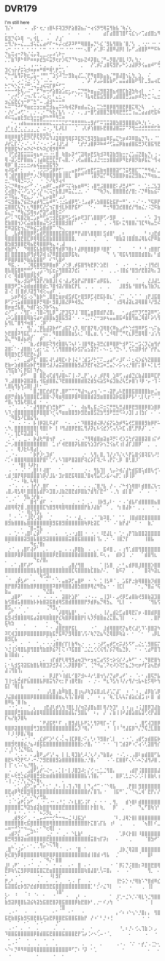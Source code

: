 # DVR179
I'm still here 
⢹⡌⠆⠀⠀⠀⠠⠀⢠⡯⠂⢖⡐⢰⣿⠧⡯⢽⣹⡻⡟⣵⣿⣽⣦⡌⠒⢴⢪⡻⢛⢿⣭⢻⣷⣧⠈⢷⡌⢆⠀⠀⠀⠀⠀⠀⠀⠀⠀⠄⠀⠀⠄⠀⠀⠀⠀⠀⠠⠀⠀⠀⠀⠄⠀⠀⠀⠀⠀⠄⠀⠀⠄⠀⠀⠠⠀⠀⠀⠀⣴⡏⣴⣿⣿⢹⣿⠏⢭⣎⢢⠔⢉⣴⣾⣿⣢⠻⣯⣻⡙⢮⠵⢿⠀⠒⡄⢺⣇⢀⠀⠠⠀⠀⡜⣰⠁
⣒⢻⡘⡦⠤⣌⣀⣀⣺⢥⣍⣄⣴⠞⠏⠒⠦⡬⢔⣞⡽⠽⠟⠛⢿⣿⣿⣤⡙⠣⣎⠈⣻⣧⢻⣿⣷⠈⣿⡈⢣⠀⡀⠐⡐⠂⠐⠂⠐⠠⠒⠀⠂⠂⠐⠀⠂⠐⠐⠀⠂⠒⠀⠂⠂⠐⠐⠂⠐⠐⠂⠐⠒⠂⢄⣿⠁⡴⢁⡿⠅⣼⣿⠿⣼⡿⡇⢸⡤⠋⣠⣾⣿⡿⠛⠛⠯⠷⡙⣦⢭⢴⠒⠝⢷⡌⢬⡤⢽⣀⣀⡠⡤⠴⢡⠗⡒
⡈⡉⣷⠹⡿⠓⠿⠟⠶⠶⡶⣞⣳⠮⣭⡻⢖⡖⡱⢯⡙⠙⠳⣲⡦⣝⠾⡽⣿⣆⢈⠛⠤⡻⣿⡜⣿⣇⠸⡹⡄⢳⡐⠀⠀⠀⠀⠀⢀⠀⠀⠀⡀⢀⠀⠄⠀⢠⠠⠄⠄⢀⠀⢀⠀⠀⠄⠀⢀⠀⠀⠀⠀⡀⠀⠀⡜⢁⡾⡍⣰⣿⢯⣻⡟⡤⠓⡡⣰⣼⡿⡻⢪⣤⣶⠾⠋⢛⣹⢎⢲⡖⡞⡭⢵⡺⠶⡶⠶⠛⠿⠛⢿⢃⡟⣉⢡
⡉⠓⠚⣧⢻⡭⡷⣖⣈⣥⠤⠘⠛⠃⠉⣱⢪⠼⢙⡒⣻⣷⣤⣜⣁⡈⡟⠻⣶⣿⣷⣤⣦⡈⠛⣿⣼⣿⢢⣅⢳⡀⣱⡀⠀⠌⠀⠀⠀⠈⠀⠡⠀⡠⠐⠨⣐⠁⡊⢢⠈⠠⠌⠤⠀⢁⠀⠀⠀⠀⠀⠈⠀⢀⠈⡼⠁⡼⣠⡥⣿⣯⣷⠟⡁⣤⣭⣴⣿⣷⠟⢻⡏⣀⣻⣤⢴⣏⡓⡉⠳⡑⣌⢩⡘⠛⠡⢤⣉⣰⢮⢭⡏⡿⠓⠋⢉
⠒⠒⠒⠚⣗⢧⡠⠬⠉⣀⣋⠙⠶⢒⠞⣵⣿⣵⣡⣖⣂⡤⢄⣉⡙⣛⠷⣶⣤⣬⣻⣿⣽⣿⣦⢾⣿⣏⣷⣽⣳⢷⢴⡇⠀⠐⠈⠀⠐⠀⠁⡔⡚⠅⠊⣐⠲⠌⠧⠠⠔⢥⡰⡂⠃⣄⣂⠠⠀⠁⠀⠂⠁⠂⠸⣧⢶⣟⣯⣵⣻⣿⡿⣠⣾⣿⣿⣛⣩⣤⡶⠾⢝⡓⣉⠨⣄⣒⣲⣌⣮⣟⣎⢲⠒⠟⠉⣓⠉⠤⢀⣼⣺⠓⠒⠒⠛
⠦⠭⠉⢙⠚⠋⠻⣶⣖⣒⣲⣒⣶⣛⣺⣦⣤⠭⠵⢷⢾⣝⡿⣶⣾⣤⣍⣢⡄⣉⣑⣛⣿⡿⣿⢻⣿⣟⡿⣿⣍⢿⡑⢧⠀⠀⠐⡀⢀⠂⡜⠎⣀⠴⢋⠁⠂⡀⡐⠠⢀⠂⠉⠳⣗⡌⣧⢣⠀⠄⡐⠀⠄⡀⣰⠒⣿⢋⣾⣿⣿⣙⣿⢿⢿⣟⣛⣋⣉⢰⣤⣉⣴⣴⣾⢟⣯⠷⠾⠮⢭⣤⣶⣗⣻⣖⣳⣒⣒⣶⠟⠓⠛⠛⠻⠭⠶
⠀⠀⠂⠄⢠⣴⣦⣤⣬⣭⣭⣭⣭⣭⣍⣉⣉⣉⣍⣋⣉⣛⣛⣛⣛⣓⣒⣻⡞⠋⠭⢩⣭⣽⣿⣳⣿⣻⣿⣿⣿⣮⠷⡘⡆⠡⢀⠀⡀⢰⠃⡆⣜⠐⡀⡐⢀⢀⠀⡐⠀⣐⠠⢀⠘⣇⡼⣇⡇⠀⠀⡈⠀⢠⢇⡾⢱⣿⣿⡧⣟⣿⣿⣼⣿⣭⡭⠉⠝⢻⣒⣚⣚⣛⣛⣛⣋⣛⣉⣉⣉⣉⣉⣍⣭⣭⣭⣭⣭⣤⣤⣦⡅⠂⠠⠠⠀
⠛⢻⢟⡛⣿⡱⠯⠝⠣⠏⠳⠝⠞⠶⠹⠼⣽⢿⣿⢻⢿⡯⠽⣯⡻⢍⣻⢽⣻⣷⣶⣶⠿⡯⣤⣍⢓⡶⠾⠽⠿⣿⣦⡙⠹⡄⠄⠈⠁⡼⡞⣅⡏⠌⡐⠠⠁⠄⠃⠌⠐⠠⠐⢈⠴⢸⣸⢃⣼⠀⠁⠀⢃⡞⡚⣰⣿⡿⠽⠷⠾⠚⢋⣥⣬⡿⣷⣶⣾⣿⣯⣛⡹⢏⣿⣯⢻⣟⡟⣿⡿⣯⠳⠎⠶⠝⠮⠓⠯⠳⠽⣎⢿⡻⢿⠛⠛
⠈⢸⢋⣞⣽⣯⣭⣭⣭⢶⣦⠶⣐⣂⣐⣂⣿⠀⢷⣿⡦⡽⠚⢉⣽⢿⡶⣟⣫⢷⣺⠽⢿⣽⣷⣻⣷⣒⡒⣌⣡⣬⣝⣿⣦⡙⡄⢐⠠⢿⠠⣽⡡⣛⡟⣿⣶⣦⢉⢰⣴⣷⣟⣛⣏⡛⡏⢤⣿⡀⠌⢠⢞⣤⣾⣿⣅⣰⣘⢒⣒⣲⣿⣿⣾⡿⠻⣗⡾⣿⡻⣷⡾⣯⣍⠑⢻⢴⢿⡿⠁⣿⣐⣒⣂⣒⡴⣦⢮⣭⣤⣽⣯⢻⡳⠀⠀
⢶⠼⣯⠾⠁⡂⠀⢀⠀⠄⢈⡩⡩⠝⣩⡿⠟⡋⢁⣀⣀⣤⡶⠟⢋⣡⣶⣟⣋⣭⣷⢶⣿⣿⣿⣽⠋⢙⣭⢟⣿⣏⠉⠉⠛⠻⢾⡌⣀⢻⢈⣾⡟⣿⣿⡿⠟⡛⡰⢌⡻⢿⣿⣿⡿⣿⣿⢸⣿⣇⠀⣿⠟⠛⠉⠉⢩⣿⡻⣭⡋⠛⢯⣻⣿⣿⡷⣶⣭⣝⣻⣷⣌⡙⠻⢶⣦⣀⣒⡈⠙⠻⢿⣙⠭⡩⡐⠀⠀⠐⠀⡑⠜⢷⡻⢴⠺
⣢⢌⡙⠿⣶⢤⣠⠔⠋⠠⠁⢂⣤⡾⠏⣀⣤⡾⠟⠩⡍⢵⣦⣶⠿⠛⠅⢠⣿⢛⣨⣿⣿⣿⣟⠅⡼⣛⡼⠛⠉⠀⠂⠀⢁⣂⣈⣣⣹⢎⢴⣿⡗⢬⠡⠜⣡⠱⣁⢊⡜⠰⢌⢭⡒⣧⣿⣸⠿⣭⣌⣁⣐⡀⠠⠁⠀⠉⠙⢷⡹⢦⡀⣿⣿⣿⣿⣞⡜⣿⡂⠌⡙⠿⣷⣦⣮⠍⡭⠹⢷⣥⡀⠻⣖⣄⡨⠁⠌⠓⣄⡤⣶⠿⠃⣠⡰
⠚⢭⣻⣿⣦⡙⣮⣝⡲⣴⡾⢻⣉⣥⠾⠛⠡⢐⣐⣥⣾⡿⢛⠡⢘⣠⣴⡿⢡⣳⣿⣿⣯⣗⣯⡟⠒⠛⠁⠄⠐⠠⠁⠂⠄⠙⢯⡿⡟⣭⣿⣿⣏⢧⡙⡆⢆⠻⣿⡿⢏⡜⣊⢲⡍⣿⢺⣇⡷⣿⡟⣯⠟⠁⠀⠈⠂⠄⠀⠀⠛⢒⠻⣿⣹⣞⣿⣿⣞⡜⢻⣶⣌⡐⠨⣙⠯⣷⣮⣄⡒⠈⠛⢷⣌⣫⢿⢶⡴⡛⣽⢋⣴⣿⣗⠭⠊
⡴⠊⠅⠙⢯⣿⣝⣷⣉⣡⡶⠛⢋⣥⢒⣺⣟⣯⡿⢛⡥⢚⣥⡶⢟⣹⡏⢡⣿⣿⡿⢋⠔⣻⡿⠀⠀⠄⠀⠀⠀⠄⠀⠀⠂⠡⠀⣹⢲⣟⣷⣿⣿⢲⡱⢎⣬⣶⣷⣿⣶⣬⢓⡵⣚⣿⣿⣿⣺⣿⡏⠁⠀⠄⠂⠀⠀⢀⠀⠁⢀⠀⠄⢻⣯⠆⣍⢻⣿⣿⡌⢹⣏⠻⢷⣤⣓⠮⣛⠿⣽⣯⣗⢲⣌⡛⠷⣮⣉⣵⣿⣾⡿⠉⠈⠳⢄
⣇⠀⢀⣧⡾⢿⣿⣿⡿⢟⣥⣾⢟⣿⣿⣿⣿⣯⣿⣯⣿⡿⠛⡟⣼⣿⢣⣿⣿⣿⡇⣫⣾⣿⠃⠀⡀⠆⠀⠀⢀⠀⠀⠀⠃⠰⣰⣟⣾⢿⣿⣿⣿⣿⣟⣿⣏⡿⢿⢿⣿⣯⣿⣷⣿⣿⣿⣿⣿⣿⣿⡀⠀⠀⢀⠀⠀⡈⠀⠀⠈⡀⠀⠘⣿⣷⣽⢸⣿⣿⣿⣬⢿⣧⢮⡟⠿⣷⣿⣳⣿⣻⣿⣿⣟⢿⣦⣟⢿⣿⣿⡿⢷⣄⠰⢀⣼
⢾⣷⡟⢣⠁⠀⠙⢿⣿⣯⣧⣷⣿⢿⣯⣿⢻⣾⡿⠹⣿⡆⠇⣼⡿⣿⣿⣿⣿⡿⠸⣿⡿⠁⠀⠀⠁⠀⠀⠀⠈⠀⠘⠀⠃⢰⣿⣿⡏⣿⡇⣿⣿⣿⣿⣷⡿⢻⡾⢿⡽⢾⢰⡝⠿⣿⣿⣾⣿⡿⣯⢷⡄⠀⠈⠀⠀⠁⠀⠀⠀⠙⠀⢣⠈⢿⣯⢧⢻⣿⣿⣿⣾⣿⣷⡄⠃⣾⠟⡿⣿⡿⣿⣿⠻⣷⣧⣯⣿⣿⠋⠀⠎⠙⢣⣿⠞
⠀⠻⣯⡀⠄⠀⠁⢈⢿⣯⣿⢿⣻⡿⣿⣶⡿⠁⡰⢑⡿⢀⡾⣯⣿⢻⢷⣟⡿⡑⣱⣟⡇⠀⠀⠂⠀⠠⠐⠀⠀⠂⠠⠀⡐⢸⢻⣞⡇⣿⣧⣿⣯⣿⠿⡛⠛⢋⡈⢉⣩⠩⢳⣎⣖⡬⢻⣿⣿⣽⡹⣞⡅⠀⠐⠀⠀⠂⠀⠠⠀⠀⡀⢀⠠⢸⣿⣮⠘⣿⣻⡞⣟⣿⣽⢷⡄⣹⡎⢔⠈⢿⣾⣿⢿⣿⡿⣯⡻⣁⠀⠀⠁⣰⡿⠋⠀
⠀⠀⠀⠻⣦⡠⣺⣵⠟⢻⣽⡟⡜⣷⣿⣸⡇⢮⠐⣼⣠⢟⣵⡟⣬⡟⣿⣿⠍⣴⡿⣯⣧⡀⠀⠐⠀⠀⢀⠀⠀⠈⠀⢀⠀⣜⣸⣼⣃⣿⣿⣻⠟⣉⠦⣵⣾⣶⣾⣿⣿⣾⣂⠹⣿⢺⣽⡜⣿⣷⣏⡟⣇⠀⢀⠀⢀⠀⠀⡀⠀⢀⠀⠀⠀⣸⣿⣻⣧⠘⣿⣿⢻⣦⢹⣷⡹⣆⣽⠠⡃⢸⡇⣿⡾⡸⣽⣻⠹⢾⢕⢤⣴⠏⠀⡀⠀
⠀⠀⣢⡶⠟⢾⣪⠠⡢⠙⣷⡷⠓⢀⣿⣿⣓⣶⡶⣾⣫⡾⣏⠖⣿⣻⡿⣋⢼⣟⣯⡧⣿⣆⠁⠀⠌⠁⢀⠈⠄⠁⠈⠀⢰⡟⣸⣯⣿⡿⠋⡕⢒⣥⣾⣿⣿⣿⣿⡿⡛⢿⣿⠆⣻⣿⣸⣿⣜⡿⠷⢾⣻⣌⠀⠀⠁⠈⠀⠀⠁⢀⠀⠈⢰⣻⢿⣼⣽⣆⣽⢿⣿⣿⠸⡜⣻⣜⣿⡶⣶⣚⣧⣿⡀⠳⣾⡏⢵⡢⡹⡷⠫⢦⣄⠁⠀
⣔⠜⠉⡠⠀⠌⢻⡏⠄⠠⢹⣿⠬⢻⣇⡿⠉⣨⡟⣹⢯⡹⣸⠈⣿⣿⣁⣶⣿⣿⣾⡟⣜⣿⡄⠀⠀⠂⣠⣴⣚⡛⡹⢋⣛⣽⠿⠛⡡⢠⠵⣡⣿⣿⣿⣿⢿⣷⢭⣴⠖⣼⣿⣿⣦⣻⣿⣯⣻⣽⠐⠀⠄⠠⢈⡉⠍⡑⠒⣲⡶⢦⣤⣤⣿⣯⠾⣷⣿⢻⣶⣈⢿⣾⠇⡵⢣⢻⣧⢻⣇⠉⣿⢻⠺⢶⣿⢁⠀⢈⡿⠁⠁⠀⠉⠑⠀
⠁⠀⠀⢠⠀⠂⠀⢻⡌⢀⠈⡿⣧⣼⣽⡷⠞⠋⣰⣯⡝⢰⡹⡀⢿⡏⣿⡝⢿⡰⣹⢿⣿⢎⠿⣦⣠⠞⠓⢑⣚⣻⠿⠟⣫⠐⢢⠍⣦⡳⣟⣿⣿⠽⢻⣯⣏⢁⡉⠉⠉⢭⡍⡁⠻⣿⣿⣿⣿⣿⣶⣣⢆⡁⠸⣿⣄⣶⡀⢣⠐⣈⠺⢿⡏⢉⠛⢏⣆⡿⣛⣿⢿⣿⠐⣰⢡⢳⣽⣄⠛⠳⣿⣼⣦⡾⡏⠀⠀⡾⠁⠀⡀⠐⠀⡀⠀
⠀⠈⢀⠀⠀⠂⠁⠈⣷⡠⣞⡿⣿⡯⢝⢻⢞⣿⣿⢧⠩⢦⠇⠡⢸⣿⠻⣟⡦⢽⣛⣎⣿⠿⣿⡿⠓⣺⠟⠩⣁⠒⣩⢌⡹⣌⣶⢻⡞⣽⣿⠅⠁⠂⣼⣿⣿⡆⢂⣴⡂⢂⣍⠀⢃⢡⢻⣿⣿⣿⢾⡵⣫⡝⣥⣢⣽⡝⡃⠄⠢⠄⣂⠘⣙⠢⠘⡀⢫⢥⣽⡿⢺⡞⠈⡞⡟⣄⢿⢿⣿⡳⣏⡫⢿⣟⣟⠦⣼⠇⠀⠀⠀⠀⠀⠀⠀
⠀⠈⠀⠄⠂⠀⣀⣴⠟⣏⠁⣿⣿⡅⢼⢃⣼⢿⣏⠆⡗⢸⢬⠘⢈⣾⣩⠜⡓⡉⠍⣀⣠⣴⠋⠔⣸⠏⠠⠅⣂⢮⡱⣮⢳⣝⣿⣿⣿⣟⣷⠖⣱⣾⣿⣿⣵⡷⡏⢛⣿⣿⢚⣼⡸⣴⣭⣽⣿⣿⣿⣷⣻⣼⡹⣟⡏⢶⣝⣩⠶⣉⣤⡑⠔⡥⢢⢔⡘⣿⡏⡅⣿⠇⠦⡁⣇⢚⢨⢻⣯⣷⠱⡅⡿⣯⡇⠹⡞⢦⡀⠀⠀⠀⠀⠀⠄
⠀⠐⠈⠀⠀⠞⠋⠀⠀⣿⠀⣿⣟⢴⢏⣾⢻⡼⣿⠦⠍⢸⠠⠝⣀⡟⠁⡄⡰⢀⡾⡟⢿⠀⣱⠿⢋⢠⣴⣾⣙⣎⣷⣼⣿⣿⠿⣏⡟⠹⢀⣼⣿⣿⡷⣽⣿⣽⣿⡄⢺⣯⣾⣿⣿⣌⠹⣟⣿⣿⣿⣿⣿⣾⣿⣝⣾⣳⢮⣵⣫⠷⣮⣹⣷⣜⢧⣋⡶⣿⢱⠸⡿⠐⡤⠐⢹⠨⢃⣿⣧⢻⣧⢳⣩⣿⡇⣸⠇⠂⠈⠁⠀⠀⠀⠀⠀
⠀⠐⠈⢀⠁⠈⡀⠀⠁⣿⣈⣿⣏⣞⡾⣏⡟⢀⣿⠟⠉⠉⢉⠻⣼⠲⣄⡴⢲⠈⠄⠒⠠⣽⡟⣠⠧⣟⣿⣿⣯⣿⣿⣿⣿⣷⡶⣈⣤⣾⡿⡛⣾⣷⣧⢻⣿⣿⣿⣏⣩⣿⣿⠢⡝⢿⣶⢿⣿⣿⡿⣿⠿⣿⣿⣿⣾⣽⣻⣶⣿⣿⣿⣽⡷⣯⣿⡿⠟⡧⠃⢂⡇⢇⡖⠩⠉⢉⠚⣿⡄⢳⣻⣧⢟⣿⣇⣾⠀⠂⠀⠄⠀⠀⠀⠀⠁
⠀⠐⠈⢀⠀⠀⠄⠁⠂⣼⢻⣿⡟⣾⢱⣛⣷⠟⠉⠀⡀⠁⠂⠀⢼⣦⢿⣄⣯⣐⠭⣒⢍⡛⣛⢧⣛⣼⣿⡿⣟⣻⣿⣿⡿⣿⣱⣿⡿⢣⠹⡐⣿⣿⣿⣿⣿⣿⣿⡿⣿⣿⣿⠱⡊⢥⠻⣶⣶⣿⣿⣻⡷⣻⣟⣶⣿⣫⣝⣳⢛⣻⠟⣛⣛⠫⠵⡰⣹⡇⣰⢸⣳⡎⠀⠄⠁⠠⠀⠈⠻⣿⣳⠜⣏⣿⣮⢻⡄⠀⠈⠀⠀⠈⠀⠀⠀
⠀⠈⠐⠀⠠⠀⠂⠠⠀⡧⢸⡿⣽⣇⠯⣼⠏⠀⠀⠂⠄⠀⠄⠂⠹⣿⣿⣽⣾⢬⡿⡜⣮⡝⣥⣳⡾⠻⣥⢞⣋⣿⣿⣿⣻⣷⡿⡟⠥⢂⠳⡀⣿⣿⣿⣿⣿⣿⣿⡇⢿⣿⡇⠗⠀⡇⠸⢻⣼⣿⡿⣟⣿⣅⢻⡼⡽⣆⠧⢪⣞⡱⢋⢤⢣⠵⣏⢠⣿⢃⡟⡿⡼⠁⢀⠐⠀⠀⠂⠄⡀⢹⣏⠯⣽⣼⣿⠨⡇⠀⠀⠄⠀⠀⠀⠀⠀
⠀⡈⠠⠈⢀⠀⣀⠠⠀⡷⣼⢗⠛⣿⢲⡟⠀⢀⠠⠀⠀⠀⠠⡀⠠⠙⢻⢿⣾⣿⣶⣽⣶⠽⡛⠅⢞⡱⣩⢓⡞⣽⣿⣿⣽⣿⢰⡍⠞⣈⠒⡠⣿⣿⣿⣿⣿⣿⣿⣿⣿⣿⡇⠀⣁⢰⠃⢾⣟⣿⣿⡽⣧⣿⣯⢳⣱⣹⡞⡵⢢⣙⢪⣦⢏⢰⡇⣼⡏⣸⣿⡿⠁⠀⡀⠀⢀⠀⢀⠀⠄⠀⢿⡸⣗⠧⢿⣴⡇⡀⠀⠀⠀⠀⠀⠀⠀
⠀⢀⠐⠠⠀⠀⠀⠀⠁⡷⡟⡸⢂⣹⡾⠁⠀⠀⠀⠀⠀⠀⠀⠀⢀⠂⠀⢣⢻⡄⣿⡀⢹⡜⡰⠹⡌⢆⠣⡟⣥⣿⢪⣿⢽⣯⢣⠜⡃⠌⡁⠆⣿⣿⣿⢿⣿⣿⣿⣿⡟⣿⠃⢁⠊⡄⠣⢹⣿⠟⣿⣽⣿⡟⢽⣎⡵⡏⢽⡐⠧⢠⡟⡍⢂⡿⠀⣿⢃⣿⡸⠁⠀⠀⠀⠀⠀⠀⠀⠀⠐⠀⠘⣿⡇⠸⡼⡗⡆⠀⠀⠀⠀⠀⠀⠀⠂
⠀⠠⠀⠐⠀⠠⠁⠈⢀⣿⠇⠇⢼⣿⠁⠀⠀⠁⠀⠀⠀⠁⠀⠀⠀⡐⠠⠀⢻⣧⢹⡇⠀⢣⡤⠕⢾⡌⣼⢓⣾⣯⣿⢥⣾⣿⢧⢚⠡⢂⣾⢘⣿⡟⢿⡿⣿⣿⣿⣿⢱⡿⡜⣸⣧⠂⣹⡖⣿⣟⣯⢿⣿⣿⡘⣿⢶⢻⣥⢏⡡⣮⠔⢤⡟⡁⢰⡿⢸⡿⠁⠀⠈⠀⠀⠀⠈⠀⠀⠀⠁⠂⠄⠸⣷⡀⢧⢿⡇⠀⠈⠀⠀⠀⠀⠀⠀
⠀⠐⠈⠠⠀⠠⠀⠄⢸⡞⡜⢀⣿⠏⠀⠀⠂⠀⠀⠂⠀⠐⠀⠄⠀⠄⠠⢀⡈⣿⡘⣧⠀⡜⠠⠀⠌⠓⢺⢱⢿⣿⠇⣾⣿⣿⣌⢧⢒⢠⣿⡠⢿⣣⢿⠇⣿⣿⣿⣧⣾⡟⠵⣹⣿⡰⣸⣷⣝⣿⣟⣾⡿⣿⣷⡙⣾⢻⡎⣟⠚⠁⠠⢀⢳⠀⣾⡇⣿⠃⠀⠠⠁⠀⠄⠀⠐⠀⠠⠀⠀⠄⠂⠀⢻⣧⢘⡞⣷⠠⠀⠀⠀⠀⠀⠀⠂
⠀⠐⠈⢀⠀⢀⠁⠀⣿⢺⠁⣾⠏⠀⠐⠀⠀⠀⡀⠀⠀⢀⠀⠂⢈⠀⡀⠄⠀⢸⡷⣻⣠⠇⠂⠀⠂⠠⠈⣾⣧⠏⣾⣿⣿⣿⣿⣦⣿⣼⣿⢿⢿⡝⣿⢀⣿⣿⣿⣿⣿⣏⢳⣿⣻⢿⢿⣿⢿⣿⣿⣿⣿⣿⡟⣷⡸⣼⣷⠃⠀⠁⢀⠀⠘⡆⣿⣼⡷⠐⠀⡀⢀⠀⠀⠐⠀⡀⠀⢀⠀⠀⢈⠐⠀⢿⣎⢹⡽⡄⠀⠠⠀⠀⠀⠀⠀
⠀⢈⠀⠂⠀⠂⠈⣸⢯⢃⢼⡟⠀⠀⡈⠀⠀⠀⠀⢈⠐⠀⠂⣼⡀⠄⠀⠠⠈⠈⣷⠽⣿⡀⠁⠀⠁⢁⠀⢸⣿⣾⣿⣟⣿⣿⣿⣿⣿⣿⣻⣷⣿⣿⣿⣦⣿⣿⣿⣿⣿⣿⣿⣿⣻⣯⣿⣻⣿⣿⣿⣿⣿⣿⢷⡿⣗⣽⣏⠀⠈⠈⠀⠠⠁⣷⡟⣼⠃⠀⠁⠐⠀⠀⣷⡈⠀⠀⠀⠀⠀⠀⠀⠄⠀⠈⣿⠤⣛⣧⠀⠀⠁⠀⠀⠀⠀
⠀⠠⠀⢁⠂⠐⢠⣿⠇⣌⡾⠃⠀⠐⠀⠀⠄⠀⠀⢂⠠⠐⣰⣿⡇⠐⠀⠐⡀⠂⠸⣟⣼⣇⠐⠀⢁⠂⢠⡟⢹⣷⣿⣿⣽⣿⣿⣿⣿⣿⣿⣿⣿⣿⣿⣽⣻⣿⣧⣿⣿⣻⣽⣿⣿⣿⣿⣿⣿⣭⣿⣿⣯⣿⣿⣿⣿⡇⢹⡄⢀⠂⠈⠄⢸⣿⡙⡏⠀⠀⠀⠀⠀⢸⣿⣧⠀⠀⠀⠁⠀⠀⠀⠀⠀⠀⠻⣖⡘⣿⡆⠀⠀⠀⠀⠀⠀
⠀⡐⠈⠀⡄⢠⣿⠏⢼⠞⠁⠀⡀⠄⠀⢀⠀⣀⠀⠄⠠⢠⡿⣿⣷⠀⠠⠀⡀⠄⠀⣯⠾⣿⢀⠀⠄⢰⢻⢁⣾⣿⢻⣿⣿⣿⣿⣿⣿⣿⣿⣿⡿⣿⡿⣿⣿⣿⣿⣿⣿⣿⣿⣿⡿⣟⣿⣿⣿⣿⣿⣿⣾⣿⣿⣿⣿⣿⡀⠯⢆⢠⠀⠀⣾⡷⣹⠀⢀⠂⠀⠀⠁⣾⣿⢻⣆⠀⡀⠀⠀⠀⠀⠀⠀⠀⠀⠙⣖⡜⣿⡄⠀⠀⠀⠀⠀
⠀⠀⠄⠁⢠⣿⠏⡼⠋⠀⠀⡀⠀⠀⠀⠀⠀⠀⡀⠀⣠⣿⡜⢻⣿⠀⠀⡀⠀⠀⠁⢸⣣⣿⠀⢀⠂⠃⣄⣾⡿⣿⣸⣿⣿⣿⡱⣿⣿⣿⣿⣿⣿⣿⣿⣿⣿⣿⣧⣿⣷⣿⣿⣿⣿⣿⣿⣿⣿⣿⣏⢯⣿⣿⣿⣷⣏⣿⣷⡜⠌⡀⠀⠁⣷⠯⡝⠀⠀⡀⠀⠁⠀⣿⢽⠳⣽⣆⠠⠀⠀⠀⢀⠀⠀⠀⠂⠀⠈⢷⢚⣽⡄⠀⡀⠀⠀
⠀⠈⠀⢠⡿⣣⠞⠁⠀⠂⠀⠀⠀⠂⠀⠁⠈⠄⣤⣶⡽⡋⣤⣿⠟⠀⠐⠀⠑⠀⡁⢸⣣⠿⠈⢀⠀⣡⣯⡟⣐⣷⢿⣿⣿⣷⡹⣾⣿⣿⡟⣿⡿⣽⣿⣿⣷⣿⡿⣿⣿⣿⣿⣿⠽⣿⡿⢿⣿⣿⣼⣿⣳⣿⣿⡿⢿⣜⠻⣟⣦⠐⠀⠂⢸⣏⡇⠀⠀⠀⠁⠂⡀⠙⣿⣬⠘⢯⣷⣤⠀⠀⠀⠀⠀⠀⠀⠀⠀⠀⠙⣜⣿⡄⠀⠐⠀
⠀⠀⣰⣿⠟⠁⠀⠀⠂⠀⠐⠀⠠⠀⠠⠀⠄⠀⣽⣿⡗⣱⡟⠁⠀⠠⠐⠠⠠⠀⣀⢸⣹⠇⠄⣠⢞⡿⣋⣴⣿⣷⢞⣻⣿⣷⣽⣹⣿⣷⢫⣿⣾⣥⣿⣿⣿⣷⡧⡷⣷⣿⣽⣯⣿⣾⢿⣫⣿⣾⣿⣿⣿⣿⡟⡻⣾⡿⣦⡙⢿⣳⣄⠀⠘⣇⡇⠀⠠⠀⠀⠀⠀⠀⠈⢻⣧⢫⣿⣫⡀⠄⠠⠁⠀⠄⠀⠀⠀⠀⠀⢈⠻⣻⡄⠂⠀
⠀⡴⠋⢀⠀⡀⠂⠀⠀⠀⠠⠀⠀⠀⡀⠀⠈⡼⣿⢿⣧⣿⠃⡀⠀⠄⠀⡀⢀⠀⡀⢸⡜⣀⣾⣕⣋⣴⣿⢿⣟⡍⡶⠠⣿⣿⣾⡿⣿⣯⣻⢼⣻⣿⣿⣿⢿⣯⣴⣽⣿⢿⣿⣿⣿⡟⣎⢷⣿⡿⣿⣿⣿⡟⡇⢧⡹⡻⣿⣿⣶⣜⣍⣿⣄⢹⡇⠀⠀⠄⡀⠀⠀⠀⠀⡀⣿⡟⣯⢷⣳⠀⠀⠀⡀⠀⠀⠀⠀⠀⠀⠂⠀⠈⠻⣄⠀
⠈⠀⠀⠠⠀⠀⠀⠀⠀⠈⠀⠀⠀⠁⠐⠀⣼⣿⣟⣿⡟⣯⣇⠀⠀⠀⠀⠐⠈⠀⠀⣸⣾⢿⣿⣿⢟⡝⣦⢟⢎⣼⢃⠹⠡⣿⣿⣽⠳⠽⢏⢾⣹⣿⣿⡿⣿⣿⣿⣿⣿⡿⣿⣷⣯⡛⣯⠿⡝⣻⢿⣿⣿⢡⢫⠌⢷⡙⣝⣦⠳⣝⢿⣿⡿⢷⣵⠠⠀⠂⠀⠁⠂⠀⠁⢠⡿⣇⣿⣻⣏⣧⠀⠀⠀⠀⠀⠀⠀⠀⠀⠁⠈⢀⠠⠀⠀
⠀⠠⠈⢀⠀⠂⠀⠈⠀⠀⠁⡀⠂⠐⡐⣰⣿⣿⡎⡏⡇⣷⠻⢦⡐⠀⠠⠀⠂⢐⡼⢋⣤⡾⣋⢖⡭⡼⡣⠫⠋⣀⣌⣂⢁⣻⣿⣯⡍⠱⣘⢸⡱⢿⣿⣧⣿⢻⣿⣿⢻⣷⣿⡿⣮⠝⡇⢍⠰⠹⣯⣿⣿⠈⣈⣌⣁⢊⢎⢮⢻⡌⡮⡝⢿⣦⣙⡷⡀⠀⠂⠠⠀⢂⣴⠟⣿⢹⣷⢸⣿⣾⡆⢀⠀⠁⠀⠀⠀⠀⠀⠀⠀⠀⠀⠂⠀
⠀⠐⠀⠀⠀⠀⠀⠀⠀⠀⠀⡀⠄⠀⢰⡏⣾⡟⢇⢿⢻⣻⣴⢶⣹⠳⠖⣲⢶⣉⣴⢫⡫⢒⡵⢪⡎⠜⣠⠷⠋⠁⠐⢀⠙⣿⣟⣿⢳⡅⠂⢧⣺⣫⢽⣽⣯⣷⣿⣧⢿⣿⣹⡽⣚⡽⢼⢈⢄⡽⣿⡿⣿⠎⢁⠀⢈⠙⠺⣤⢁⠝⢖⠼⡱⢝⡋⣦⣈⡳⢖⡶⠞⡏⣵⢦⣟⡾⣼⢨⢻⣷⢹⡄⠀⠀⠀⠀⠀⠀⠀⠀⠀⠀⠀⠀⠄
⠀⠀⠀⠀⢀⠀⠀⢀⠀⠀⠀⠀⠄⠀⡿⣸⡟⠱⢸⣾⣇⠊⣿⠝⣺⠦⠼⡔⢃⣿⢲⢣⡜⡙⣴⠟⣠⠞⠁⠠⠀⠈⠄⠂⢠⣿⢯⡛⣧⢹⢸⢒⣧⣛⣾⡟⣧⣿⣿⣿⣧⡿⣿⣭⢳⡝⢖⡂⡟⢰⣿⢟⣿⡆⠀⠠⠀⡐⠠⠀⠛⣆⠹⣣⢳⠸⡜⡔⢻⡜⢒⣧⠦⣗⡫⢿⠗⢳⣯⡇⠈⢿⡇⣧⠀⠀⠀⠀⠀⠀⠀⠀⠀⠀⠀⠀⡀
⠀⠀⠀⠀⠀⠀⠀⠀⠀⠀⠈⠀⠀⢠⢇⣿⢠⣷⠿⣷⣿⡀⣿⢰⢦⡼⢷⣹⣮⣿⣰⣇⡼⢡⡉⣼⠁⠀⠰⠀⠁⠰⢀⠀⣼⡿⣷⢡⡿⡸⣬⣿⣾⣿⣿⣿⣿⡿⣿⣿⣿⣿⣿⣿⣿⣿⣶⣄⢧⢹⡌⣿⡾⣿⠀⡀⠁⠀⠰⠀⡄⠈⢷⡈⣇⢧⢧⡍⣾⣵⣎⣾⣩⢰⠆⣿⠀⣾⣿⠿⣧⠈⣿⢸⣦⠀⠀⠀⠀⠀⠀⠀⠀⠀⠀⠀⠀
⠀⠐⠐⢈⠀⠄⠀⠈⠀⡄⠀⠀⢰⣟⣼⢇⡾⢣⢳⠸⣿⣇⢸⡜⢶⣝⣼⣿⣦⣿⡇⢿⡜⡳⣹⠃⠀⡆⠰⢠⡄⠰⢨⣸⣿⡿⣹⣼⣷⣿⣿⣿⡿⣛⣿⣿⣷⣾⣾⣿⢿⣿⣿⣿⣿⣿⣿⣿⣿⣾⣧⡍⣻⣿⣧⠁⠀⠆⡄⠀⡜⠀⡌⣷⢸⢸⠞⣼⣿⣵⣿⣧⣽⢋⢞⡟⣼⣿⡏⢦⡜⣷⡹⣿⢧⠀⠀⠀⠀⠀⠀⠀⠀⠀⠀⠀⠀
⠀⠀⠀⠈⠀⠀⠀⠀⢀⠀⠀⠁⠟⣼⣯⢟⠃⠏⠀⡄⣿⣻⣼⣇⡧⠟⣅⢃⢻⡽⢿⡏⠤⠁⡏⠀⢀⠀⠀⠀⠀⠄⢀⣿⢋⢼⣹⣿⡿⢿⣿⡿⣽⣿⣿⢿⣿⣿⢛⣹⣿⣻⣿⣿⣿⣿⣿⣿⣿⣿⣿⣥⡹⠘⢿⡄⠃⠀⠀⠀⢀⠘⠀⢸⠸⠈⢛⣼⣯⡿⠙⡌⡙⢯⣘⣇⣿⣿⠀⠇⡸⠸⡿⣿⡌⢿⣶⠀⠀⠀⠀⠀⠀⠀⠀⠀⡀
⠀⠀⢀⠈⠀⠠⠐⠈⠀⠂⢀⣎⡾⠋⡱⠃⢎⠠⡁⢤⢸⣏⡿⣿⡐⠍⡄⢃⠆⠹⣻⣿⡖⢁⡇⠀⠀⠂⠐⠈⡀⢠⣾⢋⣲⣾⣿⣯⡷⣿⣿⣻⢟⣿⣿⣮⡘⣦⠼⣿⣯⣯⣿⣿⣿⣿⣿⣿⣿⣿⣿⣿⣿⡢⡚⣿⡄⠈⠈⠀⠂⠐⠀⠈⡇⢉⣾⣽⠟⠰⡉⢴⠡⢃⣽⣿⢻⡎⡐⢀⡇⠣⢘⣌⠻⣯⣆⠀⡀⠁⠀⠀⠀⠀⠀⠀⠀
⠀⠈⠀⠐⡀⠄⠠⠀⠄⣠⣿⠟⣠⠞⢡⠃⢤⠀⡇⢸⡀⢿⣹⣷⢃⠼⡈⢆⠜⢠⠙⣷⣿⡴⠀⠐⠠⢁⠠⢀⢠⣿⠇⣶⣾⣿⣿⠋⣧⣿⣟⠧⠻⢝⡟⠫⠜⠠⠒⠌⡙⣻⣟⣿⣿⣻⣵⣿⣿⣿⣿⣿⣿⣷⡐⡘⣿⡄⠁⠀⠀⠠⠈⠄⣏⣿⣿⠏⢄⠣⠡⠦⡑⣼⢻⡼⣿⢀⡇⢸⠁⢆⠡⠌⢦⡘⢿⣧⡀⠠⠀⠀⠀⠀⠀⠀⠀
⠀⠠⠀⢀⠀⡀⠀⣠⣾⠟⣡⡞⠡⢌⠒⡀⠄⡁⡇⠂⡇⡸⣿⣹⠼⡂⡌⢊⠐⣂⣁⣈⢻⣿⡄⠀⠀⠀⠀⢠⣾⡟⢨⣿⣿⣿⣿⣿⣼⣿⡃⠦⢗⣛⣑⣮⡾⣿⣿⣛⣺⣗⣶⣾⣷⣿⣿⣿⣿⣿⣿⣿⣿⣿⣧⢡⢹⣿⡄⠁⠀⠀⢀⠀⣿⡿⢁⣃⣐⠢⡡⢁⠅⡇⣿⣷⢇⢰⠡⢸⢀⠂⠌⡘⡄⡙⢮⡙⢿⢆⠀⠀⠀⠀⠀⠀⠄
⠀⠀⠀⠂⡁⢀⣼⠝⣁⡶⠉⠄⠃⡂⠁⢀⠃⠄⢸⠠⢹⢠⠹⣿⠀⡇⠙⣠⠚⠉⠐⠈⠑⢿⣧⠀⠀⠀⢀⡟⣿⡇⣻⣿⣿⣿⣿⣿⣿⣿⣟⣴⡿⠻⣟⣿⣻⢿⣿⣻⣿⣿⣿⣿⣿⣿⣿⣿⣿⣿⣿⣿⣿⣿⣿⡞⡌⣿⢹⡄⠐⠀⠀⢸⣯⠛⠁⡀⠈⠑⢦⣁⢾⠁⣟⡟⡌⡜⠐⠘⢈⠀⡈⠐⡠⠉⠌⠳⡔⢛⣷⡀⠀⠀⠀⠀⠀
⠀⠨⠀⠁⣴⠟⡅⡵⠋⠀⢀⠀⠂⠠⠐⠂⠠⠘⢈⠀⠌⠆⣇⣿⡡⢨⠏⠀⡐⠀⠂⠐⠀⡀⢻⡀⠀⠀⣾⠱⣿⠇⣾⣿⣿⣿⣿⣿⣿⣿⣿⣿⣿⣿⣉⠻⣽⣳⣾⣽⣷⣿⣿⢻⣿⣿⣿⣟⣿⣿⣿⣿⣿⣿⣿⡇⡗⣿⡇⢷⡀⠀⠀⡿⠁⠀⡀⠀⠈⠀⠀⠙⣄⠋⣿⢷⢱⠃⠁⠃⠀⠆⠐⠀⠄⠐⠀⠂⠈⠦⡩⡻⣆⠀⡀⠂⠀
⠀⠀⢀⣾⡻⡪⠊⢀⠀⠂⣀⡤⠴⠒⠒⡊⠓⠒⠲⠤⣈⠸⣸⣯⣱⠃⠀⠀⠀⠀⠀⠀⠀⠀⠈⠇⡀⣸⢿⡑⣿⡇⣿⣿⣿⣿⣿⣿⣿⣿⣿⣿⣿⣿⣿⢖⣯⣿⣿⣿⣿⣿⣿⢿⣿⣿⣿⣿⣿⣿⣿⣿⣿⣿⣿⡗⣍⣿⢡⡏⣧⠀⢰⠇⠀⢀⠀⠀⠀⢀⠀⠀⠈⢦⣿⡇⠎⣀⠤⠶⠒⠚⢑⠒⠲⠤⣅⡀⠄⠂⠙⢖⢿⡇⠀⠄⠀
⠀⢠⣾⠝⡍⠀⢀⡤⠚⠉⠁⠀⠀⢀⡐⠀⠐⠀⢀⠐⠀⠑⣇⣷⠃⠀⢀⠀⠀⠀⠀⠀⠀⠀⠀⠀⢁⡿⢎⡗⣿⡇⠸⣿⣿⣿⣿⣿⣿⣿⣛⢿⣻⣿⣽⣶⣾⣿⣿⣿⣿⣿⣟⣿⣿⣿⣿⣿⣿⣿⣿⣿⣿⣿⣿⣿⣭⣿⢲⡏⡽⡆⠀⠀⠄⠀⠀⠀⢀⠀⠀⠀⠀⠈⣿⣳⠞⠁⠀⠀⡀⠂⠀⠠⠀⡀⠄⠈⠁⢶⣁⠢⢍⢻⣷⠀⠀
⢀⣿⠉⠐⣨⠖⠁⠀⠀⠁⠈⠈⠁⠀⠀⠀⠈⠈⠀⠠⠐⠀⠈⣿⠀⠁⠀⠀⠀⠀⠀⠀⠀⠀⠀⠀⣸⡷⡈⢿⣽⣿⠀⣿⣿⣿⣿⣿⣿⡷⣎⣿⢳⡿⣿⣿⣿⣿⣿⣿⢿⣿⡿⣿⡿⣿⣿⣿⣿⣿⣿⣿⣿⣿⣿⣾⢸⣿⣾⠰⢻⣧⠀⠀⡈⠀⠀⠈⠀⠀⠀⠈⠀⠀⣿⠇⠀⠀⠈⠀⠀⠁⠀⠀⠁⠀⠐⠀⠀⡀⠈⠻⡌⠂⣿⣿⠀
⣸⠇⢠⠟⠁⠀⠄⠐⠈⠀⠠⠀⠀⠂⠀⠐⠀⠠⠀⠀⠄⠂⠀⣿⠀⠄⠐⠀⠀⠀⡀⠀⠀⠐⠀⠁⡿⡅⡙⡨⣿⣿⡆⠽⣿⣿⣟⣿⢿⣟⡿⢷⢣⣍⣻⡿⡿⣿⣿⣯⣿⣍⣟⣶⣿⣿⣿⣿⣿⣿⣿⣿⣿⣿⢷⣿⣼⣿⢃⢣⠭⣿⡄⠀⠠⠀⠀⠠⠈⠀⠀⠀⠀⠀⢻⡀⠀⠄⠂⠀⠀⠠⠐⠀⠀⠀⠀⠀⠐⠠⠀⠀⠸⡇⣻⡏⠀
⡟⡠⠃⢀⠀⠄⠀⠀⠀⠀⠠⠀⠀⠄⠀⠀⠄⢀⠀⠀⢂⠠⠀⡏⠀⠀⠠⠀⠀⢀⠀⠀⠀⠀⠀⢸⡓⡥⡑⠰⡘⢿⣷⠡⠙⣿⣾⠿⣎⣯⣽⣿⣯⣖⡷⣻⡝⣞⣾⡿⣿⣿⣻⣟⣯⣿⣿⣿⣿⣿⣿⣿⣿⣿⣿⣿⡁⠃⡊⠔⣌⠹⡇⠀⠀⠄⠀⠀⠠⠀⠀⠀⢀⠀⢸⡇⠀⠀⡀⠀⠀⢀⠀⠀⠠⢀⠀⢀⠀⠀⠀⠀⠀⠀⢱⣿⠃
⡕⠁⠀⠈⠀⠀⠀⠈⠀⠀⠁⠀⠁⠀⠀⠈⠀⠀⠀⠐⠀⠀⢠⠃⠀⠂⠀⠀⠀⠀⠀⠀⠀⠁⠀⡸⢁⠒⣈⠱⡈⠌⢿⣇⠱⣈⢻⣿⣿⣷⣻⣽⡿⣿⣿⣧⣽⣮⢷⣽⣳⣯⣿⣟⣿⡽⣿⣯⣿⣿⣿⡿⣷⣟⣿⡷⠃⡀⡐⠂⠎⡰⢳⠀⠈⠀⠀⠀⠀⠀⠀⠀⠀⠈⠀⡇⠀⠀⠀⠀⠀⠀⠈⠀⠀⠀⠀⠀⠀⠀⠀⠀⠀⠀⠀⢘⣿
⠀⠠⠐⠈⠀⠀⠐⠀⠀⠐⠀⠀⠀⠀⠀⠂⠁⠀⠀⠀⠂⠁⠀⠀⠐⠀⠀⠀⠀⠀⠀⠀⠀⠀⠀⡄⠊⠆⠰⠑⢢⠑⡘⣿⡆⡄⠀⢻⣿⣯⣟⣷⣿⣯⣷⣻⢯⣿⣟⣿⣧⢯⣵⣟⡿⣿⣿⣟⣯⣿⣿⣯⣿⣷⡟⠀⡜⠰⠁⠃⡘⠰⢘⠀⠀⠀⠀⠀⠀⠀⠀⠀⠐⠀⠂⠀⠀⠀⠀⠈⠀⠀⠁⠀⠂⠁⠀⠈⠄⠐⠈⠀⠀⠀⡘⠁⠀
⠀⠠⠐⠈⠀⠄⠀⠐⠀⠀⠄⠀⠀⠀⠀⠠⠀⠀⠠⠀⠀⠀⠀⠀⠠⠀⠀⠂⠀⢀⠀⠀⠀⠀⠀⠀⠘⡀⠆⡘⠄⢊⢄⢹⣷⢈⠆⡠⠀⠹⣿⣿⣯⣿⣿⣿⣿⣿⡿⣿⣾⣿⣯⣟⣿⣿⣿⣯⣿⣿⣿⣟⡟⢩⡴⢈⠔⠢⢁⠤⠐⠈⡀⠀⠀⠀⠀⠀⠄⠀⠀⠀⠀⠠⠀⠀⠐⠀⠀⠄⠀⠠⠐⠀⠀⠄⠀⠠⠀⠀⠠⠀⠀⠄⠀⠀⠀
⠀⠤⠐⠈⠀⠀⠀⠠⠀⠀⠠⠀⠀⠄⠀⠀⠄⠀⠀⠀⠀⠀⠀⠀⠠⠀⠀⠄⠀⠀⠄⠀⠀⠀⠀⠠⠐⠠⠀⠈⠌⠀⠂⡞⡈⠠⢈⡑⢂⠢⠑⠆⡙⠿⠻⠿⣿⣿⢿⣿⣿⣿⣿⣿⣿⣿⣿⣿⣿⠿⠋⡉⠆⠘⡽⠀⠂⢁⠀⠀⠀⠀⠀⠀⠀⠀⠂⠀⠀⠀⠀⠀⠀⠀⠄⠀⠀⠄⠀⠠⠀⠀⠀⠀⠀⠀⠀⠀⠄⠀⠀⠀⠀⠠⠀⠀⠄
